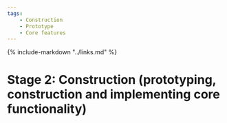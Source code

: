 ```yaml
---
tags:
    - Construction
    - Prototype
    - Core features
---
```


{% include-markdown "../links.md" %}

# Stage 2: Construction (prototyping, construction and implementing core functionality)
